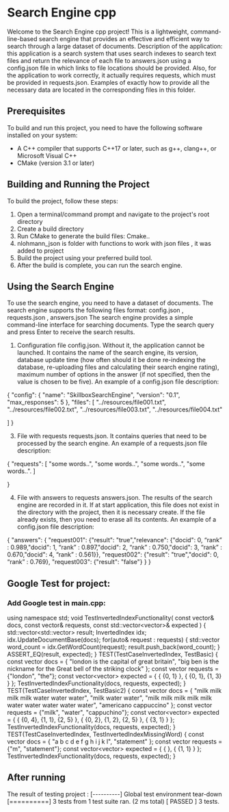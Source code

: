 # Search Engine cpp

Welcome to the Search Engine cpp project! This is a lightweight, command-line-based search engine that provides an effective and efficient way to search through a large dataset of documents.
Description of the application: this application is a search system that uses search indexes to search text
files and return the relevance of each file to answers.json using a config.json file in which links to file locations should be provided. Also, for the application to work correctly, it actually requires requests, which must be provided in requests.json. Examples of exactly how to provide all the necessary data are located in the corresponding files in this folder.

## Prerequisites
To build and run this project, you need to have the following software installed on your system:
 
 - A C++ compiler that supports C++17 or later, such as g++, clang++, or Microsoft Visual C++
 - CMake (version 3.1 or later)

## Building and Running the Project
To build the project, follow these steps:
1. Open a terminal/command prompt and navigate to the project's root directory
2. Create a build directory
3. Run CMake to generate the build files:
   Cmake..
4. nlohmann_json is folder with functions to work with json files , it was added to project
5. Build the project using your preferred build tool.
6. After the build is complete, you can run the search engine.

## Using the Search Engine
To use the search engine, you need to have a dataset of documents. The search engine supports the following files format: config.json , requests.json , answers.json
The search engine provides a simple command-line interface for searching documents. Type the search query and press Enter to receive the search results.

1. Configuration file config.json.
Without it, the application cannot be launched. It contains the name of the search engine,
its version, database update time (how often should it be done
re-indexing the database, re-uploading files and calculating their search engine
rating), maximum number of options in the answer (if not specified, then the value
is chosen to be five).
An example of a config.json file description:

{
          "config": {
                      "name": "SkillboxSearchEngine",
                      "version": "0.1",
                      "max_responses": 5
                      },
          "files": [
                     "../resources/file001.txt",
                     "../resources/file002.txt",
                     "../resources/file003.txt",
                     "../resources/file004.txt"

   ]
}

3. File with requests requests.json.
It contains queries that need to be processed by the search engine.
An example of a requests.json file description:
 
  {
    "requests": [
              "some words..",
              "some words..",
              "some words..",
              "some words..".
              ]
                
  } 
                                                                                                                                                
4. File with answers to requests answers.json.
The results of the search engine are recorded in it. If at start
application, this file does not exist in the directory with the project, then it is necessary
create. If the file already exists, then you need to erase all its contents.
An example of a config.json file description:

{
 "answers": {
"request001": {"result": "true","relevance": {"docid": 0, “rank” : 0.989,"docid": 1, “rank” : 0.897,"docid": 2, “rank” : 0.750,"docid": 3, “rank” : 0.670,"docid": 4, “rank” : 0.561}},
"request002": {"result": "true","docid": 0, “rank” : 0.769},
"request003": {"result": "false"}
 }
}

## Google Test for project:

### Add Google test in main.cpp:
using namespace std;
void TestInvertedIndexFunctionality(
const vector<string>& docs,
const vector<string>& requests,
const std::vector<vector<Entry>>& expected
) {
std::vector<std::vector<Entry>> result;
InvertedIndex idx;
idx.UpdateDocumentBase(docs);
for(auto& request : requests) {
std::vector<Entry> word_count = idx.GetWordCount(request);
result.push_back(word_count);
}
ASSERT_EQ(result, expected);
}
TEST(TestCaseInvertedIndex, TestBasic) {
const vector<string> docs = {
"london is the capital of great britain",
"big ben is the nickname for the Great bell of the striking clock"
};
const vector<string> requests = {"london", "the"};
const vector<vector<Entry>> expected = {
{
{0, 1}
}, {
{0, 1}, {1, 3}
}
};
TestInvertedIndexFunctionality(docs, requests, expected);
}
TEST(TestCaseInvertedIndex, TestBasic2) {
const vector<string> docs = {
"milk milk milk milk water water water",
"milk water water",
"milk milk milk milk milk water water water water water",
"americano cappuccino"
};
const vector<string> requests = {"milk", "water", "cappuchino"};
const vector<vector<Entry>> expected = {
{
{0, 4}, {1, 1}, {2, 5}
}, {
{0, 2}, {1, 2}, {2, 5}
}, {
{3, 1}
}
};
TestInvertedIndexFunctionality(docs, requests, expected);
}
TEST(TestCaseInvertedIndex, TestInvertedIndexMissingWord) {
const vector<string> docs = {
"a b c d e f g h i j k l",
"statement"
};
const vector<string> requests = {"m", "statement"};
const vector<vector<Entry>> expected = {
{
}, {
{1, 1}
}
};
TestInvertedIndexFunctionality(docs, requests, expected);
}     
        

## After running
The result of testing project : 
[----------] Global test environment tear-down
[==========] 3 tests from 1 test suite ran. (2 ms total)
[  PASSED  ] 3 tests.
